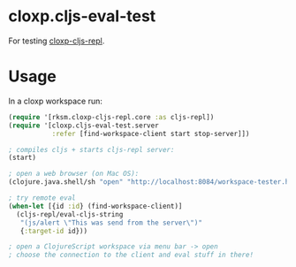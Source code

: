 # cloxp.cljs-eval-test

For testing [cloxp-cljs-repl](https://github.com/cloxp/cloxp-cljs-repl).

# Usage

In a cloxp workspace run:

```clj
(require '[rksm.cloxp-cljs-repl.core :as cljs-repl])
(require '[cloxp.cljs-eval-test.server
           :refer [find-workspace-client start stop-server]])

; compiles cljs + starts cljs-repl server:
(start)

; open a web browser (on Mac OS):
(clojure.java.shell/sh "open" "http://localhost:8084/workspace-tester.html")

; try remote eval
(when-let [{id :id} (find-workspace-client)]
  (cljs-repl/eval-cljs-string
   "(js/alert \"This was send from the server\")"
   {:target-id id}))

; open a ClojureScript workspace via menu bar -> open
; choose the connection to the client and eval stuff in there!

```